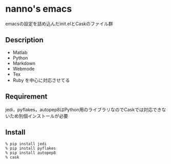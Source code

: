 nanno's emacs
====

emacsの設定を詰め込んだinit.elとCaskのファイル群

## Description
+ Matlab
+ Python
+ Markdown
+ Webmode
+ Tex
+ Ruby
を中心に対応させてる

## Requirement
jedi，pyflakes，autopep8はPython用のライブラリなのでCaskでは対応できないため別個インストールが必要

## Install
```
% pip install jedi
% pip install pyflakes
% pip install autopep8
% cask
```
